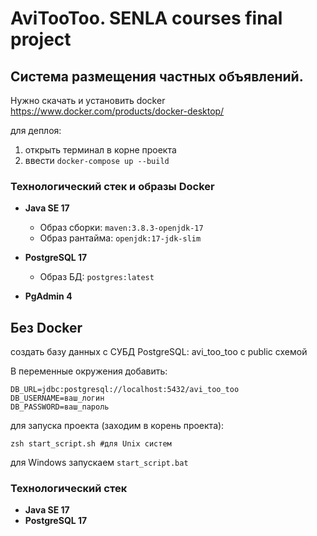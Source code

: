 # AviTooToo. SENLA courses final project

## Система размещения частных объявлений.

Нужно скачать и установить docker https://www.docker.com/products/docker-desktop/

для деплоя:

1. открыть терминал в корне проекта
2. ввести ```docker-compose up --build```

### Технологический стек и образы Docker

- **Java SE 17**
    - Образ сборки: `maven:3.8.3-openjdk-17`
    - Образ рантайма: `openjdk:17-jdk-slim`

- **PostgreSQL 17**
    - Образ БД: `postgres:latest`
- **PgAdmin 4**

## Без Docker

создать базу данных с СУБД PostgreSQL: avi_too_too c public схемой

В переменные окружения добавить:

```
DB_URL=jdbc:postgresql://localhost:5432/avi_too_too
DB_USERNAME=ваш_логин
DB_PASSWORD=ваш_пароль
```

для запуска проекта (заходим в корень проекта):

```commandline
zsh start_script.sh #для Unix систем
```

для Windows
запускаем ```start_script.bat```

### Технологический стек

- **Java SE 17**
- **PostgreSQL 17**
